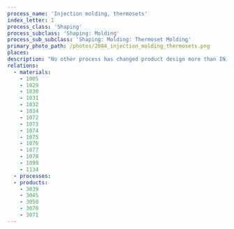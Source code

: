 ```yaml
---
process_name: 'Injection molding, thermosets'
index_letter: I
process_class: 'Shaping'
process_subclass: 'Shaping: Molding'
process_sub_subclass: 'Shaping: Molding: Thermoset Molding'
primary_photo_path: /photos/2084_injection_molding_thermosets.png
places: 
description: "No other process has changed product design more than INJECTION MOLDING. Injection molded products appear in every sector of product design: consumer products, business, industrial, computers, communication, medical and research products, toys, cosmetic packaging and sports equipment. The most common equipment for molding thermoplastics is the reciprocating screw machine, shown schematically in the figure. Polymer granules are fed into a spiral press where they mix and soften to a dough-like consistency that can be forced through one or more channels ('sprues') into the die. The polymer solidifies under pressure and the component is then ejected. Thermoplastics, thermosets and elastomers can all be injection molded. Co-injection allows molding of components with different materials, colors and features. Injection foam molding allows economical production of large molded components by using inert gas or chemical blowing agents to make components that have a solid skin and a cellular inner structure."
relations: 
  - materials: 
    - 1005
    - 1029
    - 1030
    - 1031
    - 1032
    - 1034
    - 1072
    - 1073
    - 1074
    - 1075
    - 1076
    - 1077
    - 1078
    - 1099
    - 1134
  - processes: 
  - products: 
    - 3039
    - 3045
    - 3050
    - 3070
    - 3071
---
```

